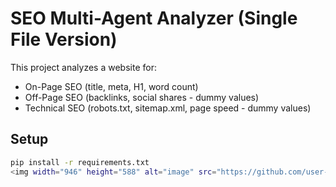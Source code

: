 
# SEO Multi-Agent Analyzer (Single File Version)

This project analyzes a website for:
- On-Page SEO (title, meta, H1, word count)
- Off-Page SEO (backlinks, social shares - dummy values)
- Technical SEO (robots.txt, sitemap.xml, page speed - dummy values)

## Setup
```bash
pip install -r requirements.txt
<img width="946" height="588" alt="image" src="https://github.com/user-attachments/assets/071829aa-ca4d-47d9-b14b-ed9e619f4668" />


